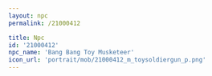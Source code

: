 ```yaml
---
layout: npc
permalink: /21000412

title: Npc
id: '21000412'
npc_name: 'Bang Bang Toy Musketeer'
icon_url: 'portrait/mob/21000412_m_toysoldiergun_p.png'
---
```

